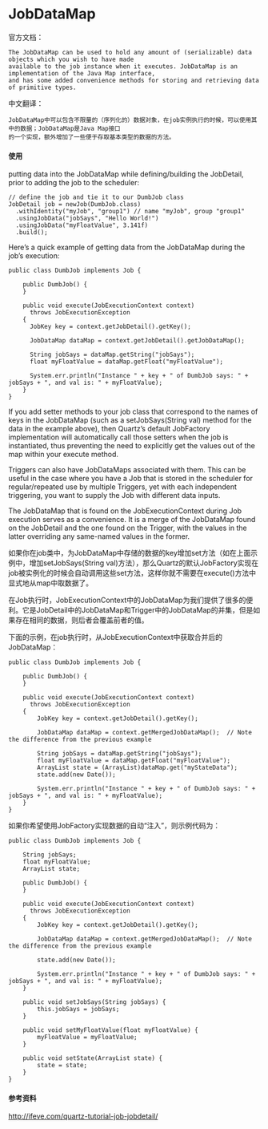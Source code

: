 JobDataMap
=======================
官方文档：

    The JobDataMap can be used to hold any amount of (serializable) data objects which you wish to have made 
    available to the job instance when it executes. JobDataMap is an implementation of the Java Map interface,
    and has some added convenience methods for storing and retrieving data of primitive types.
    
中文翻译：

    JobDataMap中可以包含不限量的（序列化的）数据对象，在job实例执行的时候，可以使用其中的数据；JobDataMap是Java Map接口
    的一个实现，额外增加了一些便于存取基本类型的数据的方法。
    
#### 使用
putting data into the JobDataMap while defining/building the JobDetail, prior to adding the job to the scheduler:
 
    // define the job and tie it to our DumbJob class
    JobDetail job = newJob(DumbJob.class)
      .withIdentity("myJob", "group1") // name "myJob", group "group1"
      .usingJobData("jobSays", "Hello World!")
      .usingJobData("myFloatValue", 3.141f)
      .build();
      
Here’s a quick example of getting data from the JobDataMap during the job’s execution:

    public class DumbJob implements Job {

        public DumbJob() {
        }
    
        public void execute(JobExecutionContext context)
          throws JobExecutionException
        {
          JobKey key = context.getJobDetail().getKey();
    
          JobDataMap dataMap = context.getJobDetail().getJobDataMap();
    
          String jobSays = dataMap.getString("jobSays");
          float myFloatValue = dataMap.getFloat("myFloatValue");
    
          System.err.println("Instance " + key + " of DumbJob says: " + jobSays + ", and val is: " + myFloatValue);
        }
    }
    
If you add setter methods to your job class that correspond to the names of keys in the JobDataMap (such as a setJobSays(String val) method for the data in the example above), then Quartz’s default JobFactory implementation will automatically call those setters when the job is instantiated, thus preventing the need to explicitly get the values out of the map within your execute method.

Triggers can also have JobDataMaps associated with them. This can be useful in the case where you have a Job that is stored in the scheduler for regular/repeated use by multiple Triggers, yet with each independent triggering, you want to supply the Job with different data inputs.

The JobDataMap that is found on the JobExecutionContext during Job execution serves as a convenience. It is a merge of the JobDataMap found on the JobDetail and the one found on the Trigger, with the values in the latter overriding any same-named values in the former.

如果你在job类中，为JobDataMap中存储的数据的key增加set方法（如在上面示例中，增加setJobSays(String val)方法），那么Quartz的默认JobFactory实现在job被实例化的时候会自动调用这些set方法，这样你就不需要在execute()方法中显式地从map中取数据了。

在Job执行时，JobExecutionContext中的JobDataMap为我们提供了很多的便利。它是JobDetail中的JobDataMap和Trigger中的JobDataMap的并集，但是如果存在相同的数据，则后者会覆盖前者的值。

下面的示例，在job执行时，从JobExecutionContext中获取合并后的JobDataMap：

    public class DumbJob implements Job {

        public DumbJob() {
        }

        public void execute(JobExecutionContext context)
          throws JobExecutionException
        {
            JobKey key = context.getJobDetail().getKey();

            JobDataMap dataMap = context.getMergedJobDataMap();  // Note the difference from the previous example

            String jobSays = dataMap.getString("jobSays");
            float myFloatValue = dataMap.getFloat("myFloatValue");
            ArrayList state = (ArrayList)dataMap.get("myStateData");
            state.add(new Date());

            System.err.println("Instance " + key + " of DumbJob says: " + jobSays + ", and val is: " + myFloatValue);
        }
    }
    
如果你希望使用JobFactory实现数据的自动“注入”，则示例代码为：

    public class DumbJob implements Job {

        String jobSays;
        float myFloatValue;
        ArrayList state;

        public DumbJob() {
        }

        public void execute(JobExecutionContext context)
          throws JobExecutionException
        {
            JobKey key = context.getJobDetail().getKey();

            JobDataMap dataMap = context.getMergedJobDataMap();  // Note the difference from the previous example

            state.add(new Date());

            System.err.println("Instance " + key + " of DumbJob says: " + jobSays + ", and val is: " + myFloatValue);
        }

        public void setJobSays(String jobSays) {
            this.jobSays = jobSays;
        }

        public void setMyFloatValue(float myFloatValue) {
            myFloatValue = myFloatValue;
        }

        public void setState(ArrayList state) {
            state = state;
        }
    }
    
#### 参考资料
http://ifeve.com/quartz-tutorial-job-jobdetail/